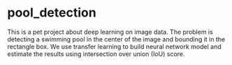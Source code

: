 # pool_detection
This is a pet project about deep learning on image data. The problem is detecting a swimming pool in the center of the image and bounding it in the rectangle box. We use transfer learning to build neural network model and estimate the results using intersection over union (IoU) score.
